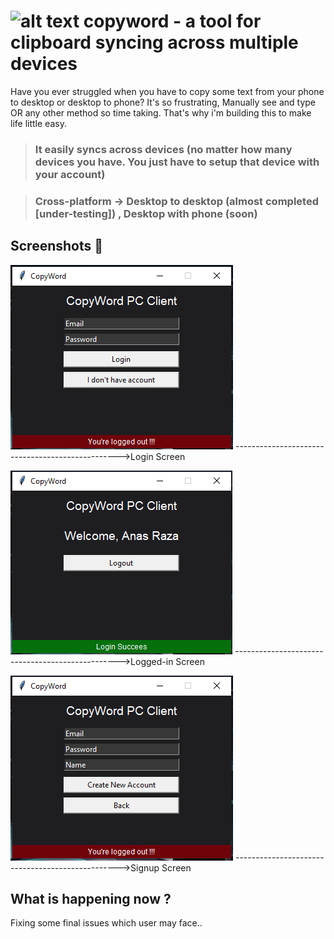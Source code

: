 # ![alt text](https://github.com/Anas-Dew/copyword/blob/main/bin/copyword3_icon.ico "icon") copyword - a tool for clipboard syncing across multiple devices

Have you ever struggled when you have to copy some text from your phone to desktop or desktop to phone? It's so frustrating, Manually see and type OR any other method so time taking. That's why i'm building this to make life little easy.

> ### It easily syncs across devices (no matter how many devices you have. You just have to setup that device with your account)

> ### Cross-platform -> Desktop to desktop (almost completed [under-testing]) , Desktop with phone (soon)

## Screenshots 📸


![alt text](https://github.com/Anas-Dew/copyword/blob/main/images/login-screen.png "Login")
------------------------------------------------->Login Screen   

![alt text](https://github.com/Anas-Dew/copyword/blob/main/images/logged-in-screen.png "Loggedin")
------------------------------------------------->Logged-in Screen

![alt text](https://github.com/Anas-Dew/copyword/blob/main/images/signup-screen.png "Signup")
------------------------------------------------->Signup Screen

## What is happening now ? 

Fixing some final issues which user may face..
